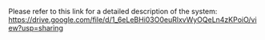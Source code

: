 Please refer to this link for a detailed description of the system:
https://drive.google.com/file/d/1_6eLeBHi03O0euRlxvWyOQeLn4zKPoiO/view?usp=sharing
